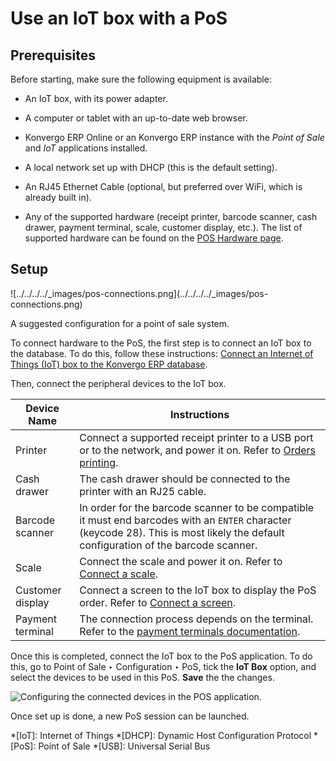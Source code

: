 # Use an IoT box with a PoS

## Prerequisites

Before starting, make sure the following equipment is available:

  * An IoT box, with its power adapter.

  * A computer or tablet with an up-to-date web browser.

  * Konvergo ERP Online or an Konvergo ERP instance with the _Point of Sale_ and _IoT_ applications installed.

  * A local network set up with DHCP (this is the default setting).

  * An RJ45 Ethernet Cable (optional, but preferred over WiFi, which is already built in).

  * Any of the supported hardware (receipt printer, barcode scanner, cash drawer, payment terminal, scale, customer display, etc.). The list of supported hardware can be found on the [POS Hardware page](https://www.odoo.com/page/point-of-sale-hardware).

## Setup

![../../../../_images/pos-connections.png](../../../../_images/pos-
connections.png)

A suggested configuration for a point of sale system.

To connect hardware to the PoS, the first step is to connect an IoT box to the
database. To do this, follow these instructions: [Connect an Internet of
Things (IoT) box to the Konvergo ERP database](connect).

Then, connect the peripheral devices to the IoT box.

Device Name | Instructions  
---|---  
Printer | Connect a supported receipt printer to a USB port or to the network, and power it on. Refer to [Orders printing](../../../sales/point_of_sale/restaurant/kitchen_printing).  
Cash drawer | The cash drawer should be connected to the printer with an RJ25 cable.  
Barcode scanner | In order for the barcode scanner to be compatible it must end barcodes with an `ENTER` character (keycode 28). This is most likely the default configuration of the barcode scanner.  
Scale | Connect the scale and power it on. Refer to [Connect a scale](../devices/scale).  
Customer display | Connect a screen to the IoT box to display the PoS order. Refer to [Connect a screen](../devices/screen).  
Payment terminal | The connection process depends on the terminal. Refer to the [payment terminals documentation](../../../sales/point_of_sale/payment_methods).  
  
Once this is completed, connect the IoT box to the PoS application. To do
this, go to Point of Sale ‣ Configuration ‣ PoS, tick the **IoT Box** option,
and select the devices to be used in this PoS. **Save** the the changes.

![Configuring the connected devices in the POS
application.](../../../../_images/iot-connected-devices.png)

Once set up is done, a new PoS session can be launched.

  *[IoT]: Internet of Things
  *[DHCP]: Dynamic Host Configuration Protocol
  *[PoS]: Point of Sale
  *[USB]: Universal Serial Bus

